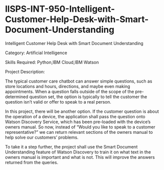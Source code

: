 # llSPS-INT-950-Intelligent-Customer-Help-Desk-with-Smart-Document-Understanding
Intelligent Customer Help Desk with Smart Document Understanding

Category: Artificial Intelligence

Skills Required:
           Python,IBM Cloud,IBM Watson

Project Description:

The typical customer care chatbot can answer simple questions, such as store locations and hours, directions, and maybe even making appointments.
When a question falls outside of the scope of the pre-determined question set, the option is typically to tell the customer the question isn’t valid or offer to speak to a real person.

In this project, there will be another option. If the customer question is about the operation of a device, the application shall pass the question onto Watson Discovery Service, which has been pre-loaded with the device’s owners manual.
So now, instead of “Would you like to speak to a customer representative?” we can return relevant sections of the owners manual to help solve our customers’ problems.

To take it a step further, the project shall use the Smart Document Understanding feature of Watson Discovery to train it on what text in the owners manual is important and what is not.
This will improve the answers returned from the queries.
